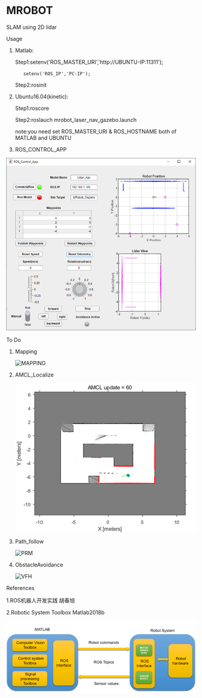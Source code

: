 # MROBOT 
SLAM using 2D lidar 

Usage

1. Matlab:

	Step1:setenv('ROS_MASTER_URI','http://UBUNTU-IP:11311');
	
	      setenv('ROS_IP','PC-IP');
	      
	Step2:rosinit

2. Ubuntu16.04(kinetic):

	Step1:roscore
	
	Step2:roslauch mrobot_laser_nav_gazebo.launch
	
	note:you need set ROS_MASTER_URI & ROS_HOSTNAME  both of MATLAB and UBUNTU

3. ROS_CONTROL_APP

![MATLAB_ROS_APP](https://github.com/lei01cao/MROBOT/blob/master/img/MATLAB_ROS_APP.png)

To Do

1. Mapping

	![MAPPING]()
2. AMCL_Localize

	![AMCL](https://github.com/lei01cao/MROBOT/blob/master/img/AMCL.png)
3. Path_follow

	![PRM]()
4. ObstacleAvoidance

	![VFH]()

References 

1.ROS机器人开发实践 胡春旭 

2.Robotic System Toolbox Matlab2018b

![MATLAB_ROS](https://github.com/lei01cao/MROBOT/blob/master/img/matlab-ros.png)

